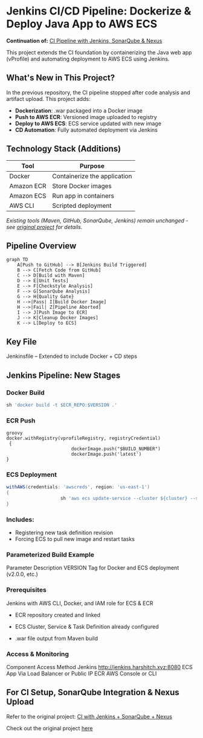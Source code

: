 # Jenkins CI/CD Pipeline: Dockerize & Deploy Java App to AWS ECS


**Continuation of:** [CI Pipeline with Jenkins, SonarQube & Nexus](https://github.com/tentinqu/ci-pipeline.git)

This project extends the CI foundation by containerizing the Java web app (vProfile) and automating deployment to AWS ECS using Jenkins.

## What's New in This Project?

In the previous repository, the CI pipeline stopped after code analysis and artifact upload. This project adds:

-  **Dockerization**: .war packaged into a Docker image
-  **Push to AWS ECR**: Versioned image uploaded to registry
-  **Deploy to AWS ECS**: ECS service updated with new image
-  **CD Automation**: Fully automated deployment via Jenkins

## Technology Stack (Additions)

| Tool          | Purpose                          |
|---------------|----------------------------------|
| Docker        | Containerize the application    |
| Amazon ECR    | Store Docker images              |
| Amazon ECS    | Run app in containers            |
| AWS CLI       | Scripted deployment             |

*Existing tools (Maven, GitHub, SonarQube, Jenkins) remain unchanged - see [original project](https://github.com/tentinqu/ci-pipeline.git) for details.*

## Pipeline Overview


```mermaid
graph TD
    A[Push to GitHub] --> B[Jenkins Build Triggered]
    B --> C[Fetch Code from GitHub]
    C --> D[Build with Maven]
    D --> E[Unit Tests]
    E --> F[Checkstyle Analysis]
    F --> G[SonarQube Analysis]
    G --> H{Quality Gate}
    H -->|Pass| I[Build Docker Image]
    H -->|Fail| Z[Pipeline Aborted]
    I --> J[Push Image to ECR]
    J --> K[Cleanup Docker Images]
    K --> L[Deploy to ECS]
```

## Key File
Jenkinsfile – Extended to include Docker + CD steps

## Jenkins Pipeline: New Stages
### Docker Build

```groovy
sh 'docker build -t $ECR_REPO:$VERSION .'
```
### ECR Push
```
groovy
docker.withRegistry(vprofileRegistry, registryCredential)
 {
                        dockerImage.push("$BUILD_NUMBER")
                        dockerImage.push('latest')
}
```

### ECS Deployment
```groovy
withAWS(credentials: 'awscreds', region: 'us-east-1')
{
                    sh 'aws ecs update-service --cluster ${cluster} --service ${service} --force-new-deployment'
}
```

### Includes:
- Registering new task definition revision
- Forcing ECS to pull new image and restart tasks

### Parameterized Build Example
Parameter	Description
VERSION	Tag for Docker and ECS deployment (v2.0.0, etc.)

### Prerequisites
Jenkins with AWS CLI, Docker, and IAM role for ECS & ECR


* ECR repository created and linked

* ECS Cluster, Service & Task Definition already configured

* .war file output from Maven build

### Access & Monitoring
Component	Access Method
Jenkins	http://jenkins.harshitch.xyz:8080
ECS App	Via Load Balancer or Public IP
ECR	AWS Console or CLI


## For CI Setup, SonarQube Integration & Nexus Upload
Refer to the original project:
[CI with Jenkins + SonarQube + Nexus](https://github.com/tentinqu/ci-pipeline.git)

Check out the original project [here](https://github.com/hkhcoder/vprofile-project.git)


